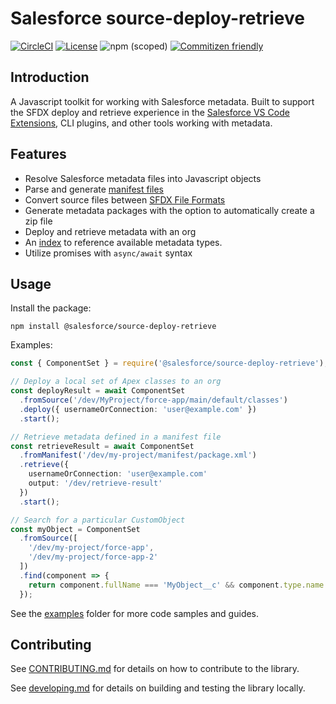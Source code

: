 # Salesforce source-deploy-retrieve

[![CircleCI](https://circleci.com/gh/forcedotcom/source-deploy-retrieve.svg?style=svg&circle-token=8cab4c48eb81996544b9fa3dfa29e6734376b73f)](https://circleci.com/gh/forcedotcom/source-deploy-retrieve)
[![License](https://img.shields.io/badge/License-BSD%203--Clause-blue.svg)](https://opensource.org/licenses/BSD-3-Clause)
![npm (scoped)](https://img.shields.io/npm/v/@salesforce/source-deploy-retrieve)
[![Commitizen friendly](https://img.shields.io/badge/commitizen-friendly-brightgreen.svg)](http://commitizen.github.io/cz-cli/)

## Introduction

A Javascript toolkit for working with Salesforce metadata. Built to support the SFDX deploy and retrieve experience in the [Salesforce VS Code Extensions](https://github.com/forcedotcom/salesforcedx-vscode), CLI plugins, and other tools working with metadata.

## Features

- Resolve Salesforce metadata files into Javascript objects
- Parse and generate [manifest files](https://trailhead.salesforce.com/en/content/learn/modules/package-xml/package-xml-adventure)
- Convert source files between [SFDX File Formats](https://developer.salesforce.com/docs/atlas.en-us.sfdx_dev.meta/sfdx_dev/sfdx_dev_source_file_format.htm)
- Generate metadata packages with the option to automatically create a zip file
- Deploy and retrieve metadata with an org
- An [index](./src/registry/registry.json) to reference available metadata types.
- Utilize promises with `async/await` syntax

## Usage

Install the package:

```
npm install @salesforce/source-deploy-retrieve
```

Examples:

```typescript
const { ComponentSet } = require('@salesforce/source-deploy-retrieve');

// Deploy a local set of Apex classes to an org
const deployResult = await ComponentSet
  .fromSource('/dev/MyProject/force-app/main/default/classes')
  .deploy({ usernameOrConnection: 'user@example.com' })
  .start();

// Retrieve metadata defined in a manifest file
const retrieveResult = await ComponentSet
  .fromManifest('/dev/my-project/manifest/package.xml')
  .retrieve({
    usernameOrConnection: 'user@example.com'
    output: '/dev/retrieve-result'
  })
  .start();

// Search for a particular CustomObject
const myObject = ComponentSet
  .fromSource([
    '/dev/my-project/force-app',
    '/dev/my-project/force-app-2'
  ])
  .find(component => {
    return component.fullName === 'MyObject__c' && component.type.name === 'CustomObject')
  });
```

See the [examples]('./examples/') folder for more code samples and guides.

## Contributing

See [CONTRIBUTING.md](./CONTRIBUTING.md) for details on how to contribute to the library.

See [developing.md](./contributing/developing.md) for details on building and testing the library locally.